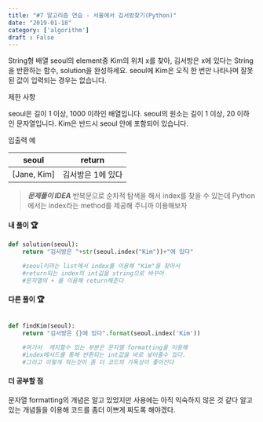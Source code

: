 ```yaml
---
title: "#7 알고리즘 연습 - 서울에서 김서방찾기(Python)"
date: "2019-01-18"
category: ['algorithm']
draft : False
---
```



String형 배열 seoul의 element중 Kim의 위치 x를 찾아, 김서방은 x에 있다는 String을 반환하는 함수, solution을 완성하세요. seoul에 Kim은 오직 한 번만 나타나며 잘못된 값이 입력되는 경우는 없습니다.


제한 사항

seoul은 길이 1 이상, 1000 이하인 배열입니다.
seoul의 원소는 길이 1 이상, 20 이하인 문자열입니다.
Kim은 반드시 seoul 안에 포함되어 있습니다.


입출력 예

|seoul|	return|
|-|-|
|[Jane, Kim]|	김서방은 1에 있다|


> _**문제풀이 IDEA**_
>반복문으로 순차적 탐색을 해서 index를 찾을 수 있는데
Python에서는 index라는 method를 제공해 주니까 이용해보자


#### 내 풀이 🏆

```python
def solution(seoul):
    return "김서방은 "+str(seoul.index("Kim"))+"에 있다"         

    #seoul이라는 list에서 index를 이용해 "Kim"을 찾아서 
    #return되는 index의 int값을 string으로 바꾸어
    #문자열의 + 를 이용해 return해준다

```

#### 다른 풀이 🏆

```python

def findKim(seoul):
    return "김서방은 {}에 있다".format(seoul.index('Kim'))

    #여기서  캐치할수 있는 부분은 문자열 formatting을 이용해
    #index메서드를 통해 반환되는 int값을 바로 넣어줄수 있다.
    #그리고 이렇게 적는것이 좀 더 코드의 가독성이 좋아진다  
```

#### 더 공부할 점

문자열 formatting의 개념은 알고 있었지만 사용에는 아직 익숙하지 않은 것 같다
알고있는 개념들을 이용해 코드를 좀더 이쁘게 짜도록 해야겠다.
